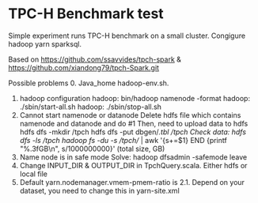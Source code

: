 # TPC-H Benchmark test
Simple experiment runs TPC-H benchmark on a small cluster. 
Congigure hadoop yarn sparksql.

Based on https://github.com/ssavvides/tpch-spark &
         https://github.com/xiandong79/tpch-Spark.git

Possible problems
0. Java_home hadoop-env.sh.
1. hadoop configuration
   hadoop: bin/hadoop namenode -format
   hadoop: ./sbin/start-all.sh
   hadoop: ./sbin/stop-all.sh
2. Cannot start namenode or datanode
   Delete hdfs file which contains namenode and datanode and do #1
   Then, need to upload data to hdfs
         hdfs dfs -mkdir /tpch
         hdfs dfs -put dbgen/*.tbl /tpch
   Check data: hdfs dfs -ls /tpch
               hadoop fs -du -s /tpch/* | awk '{s+=$1} END {printf "%.3fGB\n", s/1000000000}' (total size, GB)
3. Name node is in safe mode
   Solve: hadoop dfsadmin -safemode leave
4. Change INPUT_DIR & OUTPUT_DIR in TpchQuery.scala. Either hdfs or local file
5. Default yarn.nodemanager.vmem-pmem-ratio is 2.1. Depend on your dataset, you need to change this in yarn-site.xml


